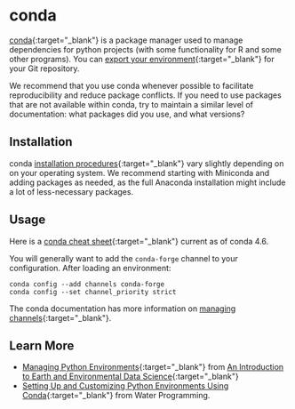 # conda

[conda](https://conda.io){:target="_blank"} is a package manager used to manage dependencies for python projects (with some functionality for R and some other programs). You can [export your environment](https://conda.io/projects/conda/en/latest/user-guide/tasks/manage-environments.html#sharing-an-environment){:target="_blank"} for your Git repository.

We recommend that you use conda whenever possible to facilitate reproducibility and reduce package conflicts. If you need to use packages that are not available within conda, try to maintain a similar level of documentation:
what packages did you use, and what versions?

## Installation

conda [installation procedures](https://conda.io/projects/conda/en/latest/user-guide/install/index.html){:target="_blank"} vary slightly depending on on your operating system. We recommend starting with Miniconda and adding packages as needed, as the full Anaconda installation might include a lot of less-necessary packages.

## Usage

Here is a [conda cheat sheet](https://docs.conda.io/projects/conda/en/latest/_downloads/843d9e0198f2a193a3484886fa28163c/conda-cheatsheet.pdf){:target="_blank"} current as of conda 4.6.

You will generally want to add the `conda-forge` channel to your configuration. After loading an environment:
```shell
conda config --add channels conda-forge
conda config --set channel_priority strict
```

The conda documentation has more information on [managing channels](https://conda.io/projects/conda/en/latest/user-guide/tasks/manage-channels.html){:target="_blank"}.

## Learn More

* [Managing Python Environments](https://earth-env-data-science.github.io/lectures/environment/python_environments.html){:target="_blank"} from [An Introduction to Earth and Environmental Data Science](https://earth-env-data-science.github.io/intro.html){:target="_blank"}
* [Setting Up and Customizing Python Environments Using Conda](https://waterprogramming.wordpress.com/2018/06/29/setting-up-and-customizing-python-environments-using-conda/){:target="_blank"} from Water Programming.
